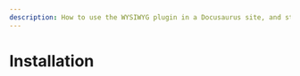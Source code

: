 ```yaml
---
description: How to use the WYSIWYG plugin in a Docusaurus site, and start editing in no time.
---
```


# Installation